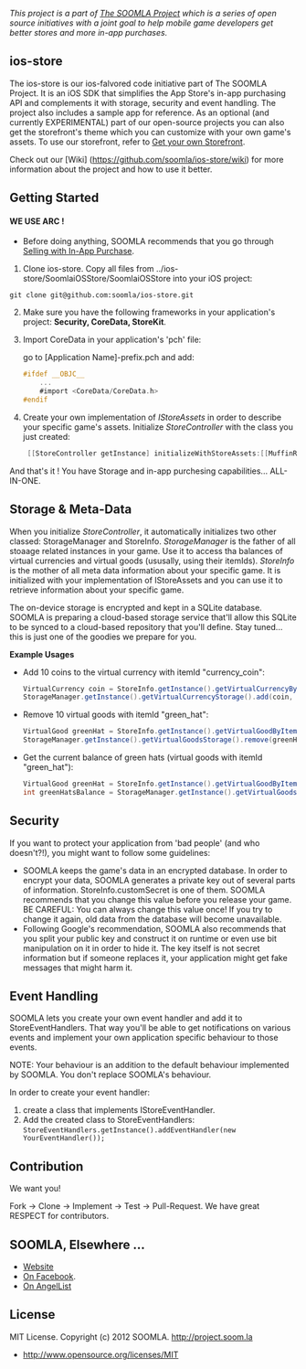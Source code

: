 *This project is a part of [The SOOMLA Project](http://project.soom.la) which is a series of open source initiatives with a joint goal to help mobile game developers get better stores and more in-app purchases.*

ios-store
---
The ios-store is our ios-falvored code initiative part of The SOOMLA Project. It is an iOS SDK that simplifies the App Store's in-app purchasing API and complements it with storage, security and event handling. The project also includes a sample app for reference. As an optional (and currently EXPERIMENTAL) part of our open-source projects you can also get the storefront's theme which you can customize with your own game's assets. To use our storefront, refer to [Get your own Storefront](https://github.com/soomla/android-store/wiki/Get-your-own-Storefront-%5BEXPERIMENTAL%5D).


Check out our [Wiki] (https://github.com/soomla/ios-store/wiki) for more information about the project and how to use it better.

Getting Started
---

#### **WE USE ARC !**


* Before doing anything, SOOMLA recommends that you go through [Selling with In-App Purchase](https://developer.apple.com/appstore/in-app-purchase/index.html).

1. Clone ios-store. Copy all files from ../ios-store/SoomlaiOSStore/SoomlaiOSStore into your iOS project:

 `git clone git@github.com:soomla/ios-store.git`

2. Make sure you have the following frameworks in your application's project: **Security, CoreData, StoreKit**.

3. Import CoreData in your application's 'pch' file:

	go to [Application Name]-prefix.pch and add:

    ```objective-c
    #ifdef __OBJC__
    	...
    	#import <CoreData/CoreData.h>
    #endif
    ```
        
4. Create your own implementation of _IStoreAssets_ in order to describe your specific game's assets. Initialize _StoreController_ with the class you just created:

      ```objective-c
       [[StoreController getInstance] initializeWithStoreAssets:[[MuffinRushAssets alloc] init]];
      ```

And that's it ! You have Storage and in-app purchesing capabilities... ALL-IN-ONE.

Storage & Meta-Data
---

When you initialize _StoreController_, it automatically initializes two other classed: StorageManager and StoreInfo. _StorageManager_ is the father of all stoaage related instances in your game. Use it to access tha balances of virtual currencies and virtual goods (ususally, using their itemIds). _StoreInfo_ is the mother of all meta data information about your specific game. It is initialized with your implementation of IStoreAssets and you can use it to retrieve information about your specific game.

The on-device storage is encrypted and kept in a SQLite database. SOOMLA is preparing a cloud-based storage service that'll allow this SQLite to be synced to a cloud-based repository that you'll define. Stay tuned... this is just one of the goodies we prepare for you.

**Example Usages**

* Add 10 coins to the virtual currency with itemId "currency_coin":

    ```Java
    VirtualCurrency coin = StoreInfo.getInstance().getVirtualCurrencyByItemId("currency_coin");
    StorageManager.getInstance().getVirtualCurrencyStorage().add(coin, 10);
    ```
    
* Remove 10 virtual goods with itemId "green_hat":

    ```Java
    VirtualGood greenHat = StoreInfo.getInstance().getVirtualGoodByItemId("green_hat");
    StorageManager.getInstance().getVirtualGoodsStorage().remove(greenHat, 10);
    ```
    
* Get the current balance of green hats (virtual goods with itemId "green_hat"):

    ```Java
    VirtualGood greenHat = StoreInfo.getInstance().getVirtualGoodByItemId("green_hat");
    int greenHatsBalance = StorageManager.getInstance().getVirtualGoodsStorage().getBalance(greenHat);
    ```
    
Security
---

If you want to protect your application from 'bad people' (and who doesn't?!), you might want to follow some guidelines:

+ SOOMLA keeps the game's data in an encrypted database. In order to encrypt your data, SOOMLA generates a private key out of several parts of information. StoreInfo.customSecret is one of them. SOOMLA recommends that you change this value before you release your game. BE CAREFUL: You can always change this value once! If you try to change it again, old data from the database will become unavailable.
+ Following Google's recommendation, SOOMLA also recommends that you split your public key and construct it on runtime or even use bit manipulation on it in order to hide it. The key itself is not secret information but if someone replaces it, your application might get fake messages that might harm it.

Event Handling
---

SOOMLA lets you create your own event handler and add it to StoreEventHandlers. That way you'll be able to get notifications on various events and implement your own application specific behaviour to those events.

NOTE: Your behaviour is an addition to the default behaviour implemented by SOOMLA. You don't replace SOOMLA's behaviour.

In order to create your event handler:

1. create a class that implements IStoreEventHandler.
2. Add the created class to StoreEventHandlers:
 `StoreEventHandlers.getInstance().addEventHandler(new YourEventHandler());`

Contribution
---

We want you!

Fork -> Clone -> Implement -> Test -> Pull-Request. We have great RESPECT for contributors.

SOOMLA, Elsewhere ...
---

+ [Website](http://project.soom.la/)
+ [On Facebook](https://www.facebook.com/pages/The-SOOMLA-Project/389643294427376).
+ [On AngelList](https://angel.co/the-soomla-project)

License
---
MIT License. Copyright (c) 2012 SOOMLA. http://project.soom.la
+ http://www.opensource.org/licenses/MIT


